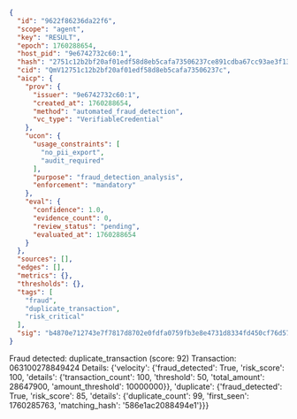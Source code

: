 ```json
{
  "id": "9622f86236da22f6",
  "scope": "agent",
  "key": "RESULT",
  "epoch": 1760288654,
  "host_pid": "9e6742732c60:1",
  "hash": "2751c12b2bf20af01edf58d8eb5cafa73506237ce891cdba67cc93ae3f13e0a0",
  "cid": "QmV12751c12b2bf20af01edf58d8eb5cafa73506237c",
  "aicp": {
    "prov": {
      "issuer": "9e6742732c60:1",
      "created_at": 1760288654,
      "method": "automated_fraud_detection",
      "vc_type": "VerifiableCredential"
    },
    "ucon": {
      "usage_constraints": [
        "no_pii_export",
        "audit_required"
      ],
      "purpose": "fraud_detection_analysis",
      "enforcement": "mandatory"
    },
    "eval": {
      "confidence": 1.0,
      "evidence_count": 0,
      "review_status": "pending",
      "evaluated_at": 1760288654
    }
  },
  "sources": [],
  "edges": [],
  "metrics": {},
  "thresholds": {},
  "tags": [
    "fraud",
    "duplicate_transaction",
    "risk_critical"
  ],
  "sig": "b4870e712743e7f7817d8702e0fdfa0759fb3e8e4731d8334fd450cf76d5753a"
}
```

Fraud detected: duplicate_transaction (score: 92)
Transaction: 063100278849424
Details: {'velocity': {'fraud_detected': True, 'risk_score': 100, 'details': {'transaction_count': 100, 'threshold': 50, 'total_amount': 28647900, 'amount_threshold': 10000000}}, 'duplicate': {'fraud_detected': True, 'risk_score': 85, 'details': {'duplicate_count': 99, 'first_seen': 1760285763, 'matching_hash': '586e1ac2088494e1'}}}